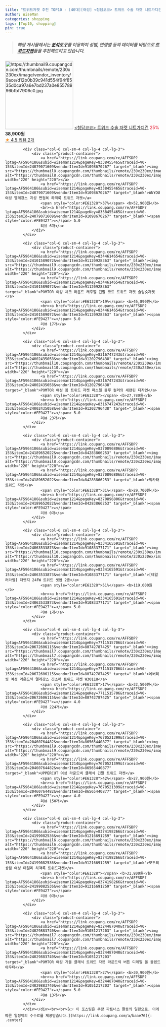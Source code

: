 ```yaml
---
title: "트위드자켓 추천 TOP10 - [40대][여성] <청담코코> 트위드 수술 자켓 니트가디건"
author: WiseMan
categories: shopping
tags: [Top10, shopping]
pin: true
---
```


> ##### 해당 게시물에서는 [**분석도구**](https://itemscout.io/)를 이용하여 **성별**, **연령별** 등의 데이터를 바탕으로 [**트위드자켓**](https://link.coupang.com/a/baae76)들을 추천해드리고 있습니다.
<div class="container"><div class="row">
            <div class="col-6 col-sm-4 col-lg-4 col-lg-3">
                <div class="product-container">
                    <a href="https://link.coupang.com/re/AFFSDP?lptag=AF5964186&subid=wiseman1214&pageKey=7798151272&traceid=V0-153&itemId=21113299709&vendorItemId=88175153346" target="_blank"><img src="https://thumbnail9.coupangcdn.com/thumbnails/remote/230x230ex/image/vendor_inventory/9ace/d12b0b39c941d554f94f8535d0ca97a6e7bd237a0e85578996bfbf7906c0.jpg" alt="https://thumbnail9.coupangcdn.com/thumbnails/remote/230x230ex/image/vendor_inventory/9ace/d12b0b39c941d554f94f8535d0ca97a6e7bd237a0e85578996bfbf7906c0.jpg" width="220" height="220"></a>
                    <a href="https://link.coupang.com/re/AFFSDP?lptag=AF5964186&subid=wiseman1214&pageKey=7798151272&traceid=V0-153&itemId=21113299709&vendorItemId=88175153346" target="_blank"><청담코코> 트위드 수술 자켓 니트가디건</a>
                    <span style="color:#E61328">25%</span> <b>38,900원</b>
                    <br><a href="https://link.coupang.com/re/AFFSDP?lptag=AF5964186&subid=wiseman1214&pageKey=7798151272&traceid=V0-153&itemId=21113299709&vendorItemId=88175153346" target="_blank"><span style="color:#FE9427">★</span> 4.5
                    리뷰 2개</a>
                </div>
            </div>
            
            <div class="col-6 col-sm-4 col-lg-4 col-lg-3">
                <div class="product-container">
                    <a href="https://link.coupang.com/re/AFFSDP?lptag=AF5964186&subid=wiseman1214&pageKey=8338455465&traceid=V0-153&itemId=24079071609&vendorItemId=91098670267" target="_blank"><img src="https://thumbnail8.coupangcdn.com/thumbnails/remote/230x230ex/image/vendor_inventory/eed4/7c9c77e814ca453409759f98f8c34c93e59a236d33e91fe85e8aa8a72b56.jpg" alt="https://thumbnail8.coupangcdn.com/thumbnails/remote/230x230ex/image/vendor_inventory/eed4/7c9c77e814ca453409759f98f8c34c93e59a236d33e91fe85e8aa8a72b56.jpg" width="220" height="220"></a>
                    <a href="https://link.coupang.com/re/AFFSDP?lptag=AF5964186&subid=wiseman1214&pageKey=8338455465&traceid=V0-153&itemId=24079071609&vendorItemId=91098670267" target="_blank">ANYOU 여성 엘레강스 지성 면접복 하객룩 트위드 자켓</a>
                    <span style="color:#E61328">37%</span> <b>52,900원</b>
                    <br><a href="https://link.coupang.com/re/AFFSDP?lptag=AF5964186&subid=wiseman1214&pageKey=8338455465&traceid=V0-153&itemId=24079071609&vendorItemId=91098670267" target="_blank"><span style="color:#FE9427">★</span> 5.0
                    리뷰 6개</a>
                </div>
            </div>
            
            <div class="col-6 col-sm-4 col-lg-4 col-lg-3">
                <div class="product-container">
                    <a href="https://link.coupang.com/re/AFFSDP?lptag=AF5964186&subid=wiseman1214&pageKey=8344614654&traceid=V0-153&itemId=24101589072&vendorItemId=91120928363" target="_blank"><img src="https://thumbnail9.coupangcdn.com/thumbnails/remote/230x230ex/image/vendor_inventory/3352/a64e8a69474e3b05750af3eeaf3cef9da4db3331e17bca6eaf576988bf9c.png" alt="https://thumbnail9.coupangcdn.com/thumbnails/remote/230x230ex/image/vendor_inventory/3352/a64e8a69474e3b05750af3eeaf3cef9da4db3331e17bca6eaf576988bf9c.png" width="220" height="220"></a>
                    <a href="https://link.coupang.com/re/AFFSDP?lptag=AF5964186&subid=wiseman1214&pageKey=8344614654&traceid=V0-153&itemId=24101589072&vendorItemId=91120928363" target="_blank">POMTOR 여성 체크 라운드 캐주얼 긴팔 코트 트위드 자켓 슬림숏자켓</a>
                    <span style="color:#E61328">19%</span> <b>46,890원</b>
                    <br><a href="https://link.coupang.com/re/AFFSDP?lptag=AF5964186&subid=wiseman1214&pageKey=8344614654&traceid=V0-153&itemId=24101589072&vendorItemId=91120928363" target="_blank"><span style="color:#FE9427">★</span> 5.0
                    리뷰 17개</a>
                </div>
            </div>
            
            <div class="col-6 col-sm-4 col-lg-4 col-lg-3">
                <div class="product-container">
                    <a href="https://link.coupang.com/re/AFFSDP?lptag=AF5964186&subid=wiseman1214&pageKey=8316747243&traceid=V0-153&itemId=24002435058&vendorItemId=91202796438" target="_blank"><img src="https://thumbnail10.coupangcdn.com/thumbnails/remote/230x230ex/image/vendor_inventory/5a4c/bf713412300c3e2a7c7183221c0281bb0acd2c3239d5443c83bd4fe39959.jpg" alt="https://thumbnail10.coupangcdn.com/thumbnails/remote/230x230ex/image/vendor_inventory/5a4c/bf713412300c3e2a7c7183221c0281bb0acd2c3239d5443c83bd4fe39959.jpg" width="220" height="220"></a>
                    <a href="https://link.coupang.com/re/AFFSDP?lptag=AF5964186&subid=wiseman1214&pageKey=8316747243&traceid=V0-153&itemId=24002435058&vendorItemId=91202796438" target="_blank">POMTOR 여성 봄 트위드 자켓 파스텔 블루 컬러의 세련된 디자인</a>
                    <span style="color:#E61328"></span> <b>27,780원</b>
                    <br><a href="https://link.coupang.com/re/AFFSDP?lptag=AF5964186&subid=wiseman1214&pageKey=8316747243&traceid=V0-153&itemId=24002435058&vendorItemId=91202796438" target="_blank"><span style="color:#FE9427">★</span> 5.0
                    리뷰 23개</a>
                </div>
            </div>
            
            <div class="col-6 col-sm-4 col-lg-4 col-lg-3">
                <div class="product-container">
                    <a href="https://link.coupang.com/re/AFFSDP?lptag=AF5964186&subid=wiseman1214&pageKey=8370896806&traceid=V0-153&itemId=24189652022&vendorItemId=84283866253" target="_blank"><img src="https://thumbnail8.coupangcdn.com/thumbnails/remote/230x230ex/image/vendor_inventory/8464/e121070f99f9ee5a33be48bbf5c5cc6df7e888702253fad00c1ab10cf372.jpg" alt="https://thumbnail8.coupangcdn.com/thumbnails/remote/230x230ex/image/vendor_inventory/8464/e121070f99f9ee5a33be48bbf5c5cc6df7e888702253fad00c1ab10cf372.jpg" width="220" height="220"></a>
                    <a href="https://link.coupang.com/re/AFFSDP?lptag=AF5964186&subid=wiseman1214&pageKey=8370896806&traceid=V0-153&itemId=24189652022&vendorItemId=84283866253" target="_blank">빅카라 트위드 자켓</a>
                    <span style="color:#E61328">31%</span> <b>29,700원</b>
                    <br><a href="https://link.coupang.com/re/AFFSDP?lptag=AF5964186&subid=wiseman1214&pageKey=8370896806&traceid=V0-153&itemId=24189652022&vendorItemId=84283866253" target="_blank"><span style="color:#FE9427">★</span> 
                    리뷰 0개</a>
                </div>
            </div>
            
            <div class="col-6 col-sm-4 col-lg-4 col-lg-3">
                <div class="product-container">
                    <a href="https://link.coupang.com/re/AFFSDP?lptag=AF5964186&subid=wiseman1214&pageKey=8334165591&traceid=V0-153&itemId=24063533873&vendorItemId=91083377171" target="_blank"><img src="https://thumbnail10.coupangcdn.com/thumbnails/remote/230x230ex/image/vendor_inventory/9a71/4ba53c13a19f65e0fbaa11b12143497a966b1fa9c721bfe107964248320b.jpg" alt="https://thumbnail10.coupangcdn.com/thumbnails/remote/230x230ex/image/vendor_inventory/9a71/4ba53c13a19f65e0fbaa11b12143497a966b1fa9c721bfe107964248320b.jpg" width="220" height="220"></a>
                    <a href="https://link.coupang.com/re/AFFSDP?lptag=AF5964186&subid=wiseman1214&pageKey=8334165591&traceid=V0-153&itemId=24063533873&vendorItemId=91083377171" target="_blank">[테일러라벨] 더엣지 24FW 트위드 셋업 2종</a>
                    <span style="color:#E61328">51%</span> <b>119,000원</b>
                    <br><a href="https://link.coupang.com/re/AFFSDP?lptag=AF5964186&subid=wiseman1214&pageKey=8334165591&traceid=V0-153&itemId=24063533873&vendorItemId=91083377171" target="_blank"><span style="color:#FE9427">★</span> 5.0
                    리뷰 1개</a>
                </div>
            </div>
            
            <div class="col-6 col-sm-4 col-lg-4 col-lg-3">
                <div class="product-container">
                    <a href="https://link.coupang.com/re/AFFSDP?lptag=AF5964186&subid=wiseman1214&pageKey=7711515706&traceid=V0-153&itemId=20672606115&vendorItemId=80742787425" target="_blank"><img src="https://thumbnail7.coupangcdn.com/thumbnails/remote/230x230ex/image/vendor_inventory/5101/eafd028d918321d9c2bd5bf40dc6b2ae12aa942672f4944acaee1bee94f5.jpeg" alt="https://thumbnail7.coupangcdn.com/thumbnails/remote/230x230ex/image/vendor_inventory/5101/eafd028d918321d9c2bd5bf40dc6b2ae12aa942672f4944acaee1bee94f5.jpeg" width="220" height="220"></a>
                    <a href="https://link.coupang.com/re/AFFSDP?lptag=AF5964186&subid=wiseman1214&pageKey=7711515706&traceid=V0-153&itemId=20672606115&vendorItemId=80742787425" target="_blank">에버리씽 여성 라운드넥 엘레강스 긴소매 트위드 자켓 W30118</a>
                    <span style="color:#E61328">17%</span> <b>32,500원</b>
                    <br><a href="https://link.coupang.com/re/AFFSDP?lptag=AF5964186&subid=wiseman1214&pageKey=7711515706&traceid=V0-153&itemId=20672606115&vendorItemId=80742787425" target="_blank"><span style="color:#FE9427">★</span> 4.0
                    리뷰 224개</a>
                </div>
            </div>
            
            <div class="col-6 col-sm-4 col-lg-4 col-lg-3">
                <div class="product-container">
                    <a href="https://link.coupang.com/re/AFFSDP?lptag=AF5964186&subid=wiseman1214&pageKey=7670521399&traceid=V0-153&itemId=20460764482&vendorItemId=86565440877" target="_blank"><img src="https://thumbnail9.coupangcdn.com/thumbnails/remote/230x230ex/image/vendor_inventory/f3f1/194e2894021e3a8be35101bde9f314fc7dcce07628f78bfb9f3b50f442c0.jpg" alt="https://thumbnail9.coupangcdn.com/thumbnails/remote/230x230ex/image/vendor_inventory/f3f1/194e2894021e3a8be35101bde9f314fc7dcce07628f78bfb9f3b50f442c0.jpg" width="220" height="220"></a>
                    <a href="https://link.coupang.com/re/AFFSDP?lptag=AF5964186&subid=wiseman1214&pageKey=7670521399&traceid=V0-153&itemId=20460764482&vendorItemId=86565440877" target="_blank">UPPERCUT 여성 라운드넥 클래식 긴팔 트위드 자켓</a>
                    <span style="color:#E61328">42%</span> <b>27,900원</b>
                    <br><a href="https://link.coupang.com/re/AFFSDP?lptag=AF5964186&subid=wiseman1214&pageKey=7670521399&traceid=V0-153&itemId=20460764482&vendorItemId=86565440877" target="_blank"><span style="color:#FE9427">★</span> 4.0
                    리뷰 150개</a>
                </div>
            </div>
            
            <div class="col-6 col-sm-4 col-lg-4 col-lg-3">
                <div class="product-container">
                    <a href="https://link.coupang.com/re/AFFSDP?lptag=AF5964186&subid=wiseman1214&pageKey=8374198266&traceid=V0-153&itemId=24199082536&vendorItemId=91216691259" target="_blank"><img src="https://thumbnail6.coupangcdn.com/thumbnails/remote/230x230ex/image/vendor_inventory/33ee/20036475f4b7568a0ec6b333d32afcedb2b214964605b1586b0b7b1176aa.jpg" alt="https://thumbnail6.coupangcdn.com/thumbnails/remote/230x230ex/image/vendor_inventory/33ee/20036475f4b7568a0ec6b333d32afcedb2b214964605b1586b0b7b1176aa.jpg" width="220" height="220"></a>
                    <a href="https://link.coupang.com/re/AFFSDP?lptag=AF5964186&subid=wiseman1214&pageKey=8374198266&traceid=V0-153&itemId=24199082536&vendorItemId=91216691259" target="_blank">모두의상점 여성 데일리 하객룩 트위드자켓</a>
                    <span style="color:#E61328"></span> <b>31,800원</b>
                    <br><a href="https://link.coupang.com/re/AFFSDP?lptag=AF5964186&subid=wiseman1214&pageKey=8374198266&traceid=V0-153&itemId=24199082536&vendorItemId=91216691259" target="_blank"><span style="color:#FE9427">★</span> 
                    리뷰 0개</a>
                </div>
            </div>
            
            <div class="col-6 col-sm-4 col-lg-4 col-lg-3">
                <div class="product-container">
                    <a href="https://link.coupang.com/re/AFFSDP?lptag=AF5964186&subid=wiseman1214&pageKey=8324487040&traceid=V0-153&itemId=24029883740&vendorItemId=91051217203" target="_blank"><img src="https://thumbnail7.coupangcdn.com/thumbnails/remote/230x230ex/image/vendor_inventory/5c04/8d3842447fbaccb23857f55e1e01183e1ad411bd42fc57e72a5c2ddf66e1.jpg" alt="https://thumbnail7.coupangcdn.com/thumbnails/remote/230x230ex/image/vendor_inventory/5c04/8d3842447fbaccb23857f55e1e01183e1ad411bd42fc57e72a5c2ddf66e1.jpg" width="220" height="220"></a>
                    <a href="https://link.coupang.com/re/AFFSDP?lptag=AF5964186&subid=wiseman1214&pageKey=8324487040&traceid=V0-153&itemId=24029883740&vendorItemId=91051217203" target="_blank">POMTOR 여성 가을 클래식 트위드 자켓 라운드넥 버튼 디테일 울 블렌드 아우터</a>
                    <span style="color:#E61328">27%</span> <b>30,900원</b>
                    <br><a href="https://link.coupang.com/re/AFFSDP?lptag=AF5964186&subid=wiseman1214&pageKey=8324487040&traceid=V0-153&itemId=24029883740&vendorItemId=91051217203" target="_blank"><span style="color:#FE9427">★</span> 5.0
                    리뷰 13개</a>
                </div>
            </div>
            </div></div><br><br>[👉 이 포스팅은 쿠팡 파트너스 활동의 일환으로, 이에 따른 일정액의 수수료를 제공받습니다.](https://link.coupang.com/a/baae76){: .center}